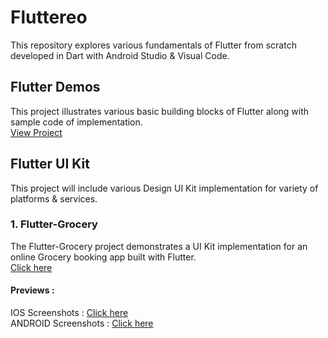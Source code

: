 # Fluttereo
This repository explores various fundamentals of Flutter from scratch developed in Dart with Android Studio & Visual Code.

## Flutter Demos
This project illustrates various basic building blocks of Flutter along with sample code of implementation. <br>
<a href="https://github.com/yuvraj24/Fluttereo/tree/master/Flutter-Demo">View Project</a>

## Flutter UI Kit
This project will include various Design UI Kit implementation for variety of platforms & services.

### 1. Flutter-Grocery
The Flutter-Grocery project demonstrates a UI Kit implementation for an online Grocery booking app built with Flutter. <br> 
<a href="https://github.com/yuvraj24/Fluttereo/tree/master/Flutter-UI-Kit/flutter_grocery">Click here</a> <br>

#### Previews :
IOS Screenshots : <a href="https://github.com/yuvraj24/Fluttereo/tree/master/Flutter-UI-Kit/flutter_grocery#ios---screens">Click here</a> <br>
ANDROID Screenshots : <a href="https://github.com/yuvraj24/Fluttereo/tree/master/Flutter-UI-Kit/flutter_grocery#android---screens">Click here</a> <br>
 
